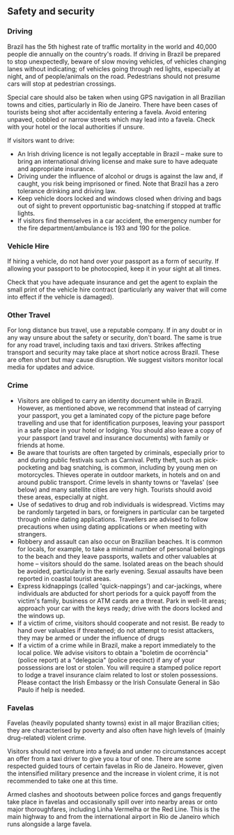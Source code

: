 ## Safety and security

### **Driving**

Brazil has the 5th highest rate of traffic mortality in the world and 40,000 people die annually on the country's roads. If driving in Brazil be prepared to stop unexpectedly, beware of slow moving vehicles, of vehicles changing lanes without indicating; of vehicles going through red lights, especially at night, and of people/animals on the road. Pedestrians should not presume cars will stop at pedestrian crossings.

Special care should also be taken when using GPS navigation in all Brazilian towns and cities, particularly in Rio de Janeiro. There have been cases of tourists being shot after accidentally entering a favela. Avoid entering unpaved, cobbled or narrow streets which may lead into a favela. Check with your hotel or the local authorities if unsure.

If visitors want to drive:

* An Irish driving licence is not legally acceptable in Brazil – make sure to bring an international driving license and make sure to have adequate and appropriate insurance.
* Driving under the influence of alcohol or drugs is against the law and, if caught, you risk being imprisoned or fined. Note that Brazil has a zero tolerance drinking and driving law.
* Keep vehicle doors locked and windows closed when driving and bags out of sight to prevent opportunistic bag-snatching if stopped at traffic lights.
* If visitors find themselves in a car accident, the emergency number for the fire department/ambulance is 193 and 190 for the police.

### **Vehicle Hire**

If hiring a vehicle, do not hand over your passport as a form of security. If allowing your passport to be photocopied, keep it in your sight at all times.

Check that you have adequate insurance and get the agent to explain the small print of the vehicle hire contract (particularly any waiver that will come into effect if the vehicle is damaged).

### **Other Travel**

For long distance bus travel, use a reputable company. If in any doubt or in any way unsure about the safety or security, don't board. The same is true for any road travel, including taxis and taxi drivers. Strikes affecting transport and security may take place at short notice across Brazil. These are often short but may cause disruption. We suggest visitors monitor local media for updates and advice.

### **Crime**

* Visitors are obliged to carry an identity document while in Brazil. However, as mentioned above, we recommend that instead of carrying your passport, you get a laminated copy of the picture page before travelling and use that for identification purposes, leaving your passport in a safe place in your hotel or lodging. You should also leave a copy of your passport (and travel and insurance documents) with family or friends at home.
* Be aware that tourists are often targeted by criminals, especially prior to and during public festivals such as Carnival. Petty theft, such as pick-pocketing and bag snatching, is common, including by young men on motorcycles. Thieves operate in outdoor markets, in hotels and on and around public transport. Crime levels in shanty towns or 'favelas' (see below) and many satellite cities are very high. Tourists should avoid these areas, especially at night.
* Use of sedatives to drug and rob individuals is widespread. Victims may be randomly targeted in bars, or foreigners in particular can be targeted through online dating applications. Travellers are advised to follow precautions when using dating applications or when meeting with strangers.
* Robbery and assault can also occur on Brazilian beaches. It is common for locals, for example, to take a minimal number of personal belongings to the beach and they leave passports, wallets and other valuables at home – visitors should do the same. Isolated areas on the beach should be avoided, particularly in the early evening. Sexual assaults have been reported in coastal tourist areas.
* Express kidnappings (called 'quick-nappings') and car-jackings, where individuals are abducted for short periods for a quick payoff from the victim's family, business or ATM cards are a threat. Park in well-lit areas; approach your car with the keys ready; drive with the doors locked and the windows up.
* If a victim of crime, visitors should cooperate and not resist. Be ready to hand over valuables if threatened; do not attempt to resist attackers, they may be armed or under the influence of drugs
* If a victim of a crime while in Brazil, make a report immediately to the local police. We advise visitors to obtain a "boletim de ocorrência" (police report) at a "delegacia" (police precinct) if any of your possessions are lost or stolen. You will require a stamped police report to lodge a travel insurance claim related to lost or stolen possessions. Please contact the Irish Embassy or the Irish Consulate General in São Paulo if help is needed.

### **Favelas**

Favelas (heavily populated shanty towns) exist in all major Brazilian cities; they are characterised by poverty and also often have high levels of (mainly drug-related) violent crime.

Visitors should not venture into a favela and under no circumstances accept an offer from a taxi driver to give you a tour of one. There are some respected guided tours of certain favelas in Rio de Janeiro. However, given the intensified military presence and the increase in violent crime, it is not recommended to take one at this time.

Armed clashes and shootouts between police forces and gangs frequently take place in favelas and occasionally spill over into nearby areas or onto major thoroughfares, including Linha Vermelha or the Red Line. This is the main highway to and from the international airport in Rio de Janeiro which runs alongside a large favela.
